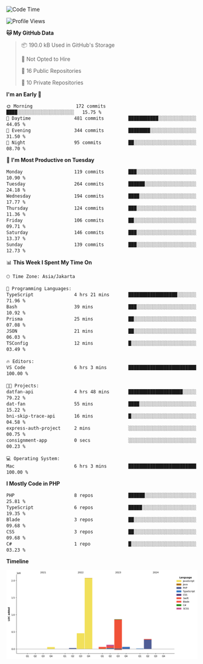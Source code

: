 <!--START_SECTION:waka-->
![Code Time](http://img.shields.io/badge/Code%20Time-449%20hrs%206%20mins-blue)

![Profile Views](http://img.shields.io/badge/Profile%20Views-0-blue)

**🐱 My GitHub Data** 

> 📦 190.0 kB Used in GitHub's Storage 
 > 
> 🚫 Not Opted to Hire
 > 
> 📜 16 Public Repositories 
 > 
> 🔑 10 Private Repositories 
 > 
**I'm an Early 🐤** 

```text
🌞 Morning                172 commits         ████░░░░░░░░░░░░░░░░░░░░░   15.75 % 
🌆 Daytime                481 commits         ███████████░░░░░░░░░░░░░░   44.05 % 
🌃 Evening                344 commits         ████████░░░░░░░░░░░░░░░░░   31.50 % 
🌙 Night                  95 commits          ██░░░░░░░░░░░░░░░░░░░░░░░   08.70 % 
```
📅 **I'm Most Productive on Tuesday** 

```text
Monday                   119 commits         ███░░░░░░░░░░░░░░░░░░░░░░   10.90 % 
Tuesday                  264 commits         ██████░░░░░░░░░░░░░░░░░░░   24.18 % 
Wednesday                194 commits         ████░░░░░░░░░░░░░░░░░░░░░   17.77 % 
Thursday                 124 commits         ███░░░░░░░░░░░░░░░░░░░░░░   11.36 % 
Friday                   106 commits         ██░░░░░░░░░░░░░░░░░░░░░░░   09.71 % 
Saturday                 146 commits         ███░░░░░░░░░░░░░░░░░░░░░░   13.37 % 
Sunday                   139 commits         ███░░░░░░░░░░░░░░░░░░░░░░   12.73 % 
```


📊 **This Week I Spent My Time On** 

```text
🕑︎ Time Zone: Asia/Jakarta

💬 Programming Languages: 
TypeScript               4 hrs 21 mins       ██████████████████░░░░░░░   71.96 % 
Bash                     39 mins             ███░░░░░░░░░░░░░░░░░░░░░░   10.92 % 
Prisma                   25 mins             ██░░░░░░░░░░░░░░░░░░░░░░░   07.08 % 
JSON                     21 mins             ██░░░░░░░░░░░░░░░░░░░░░░░   06.03 % 
TSConfig                 12 mins             █░░░░░░░░░░░░░░░░░░░░░░░░   03.49 % 

🔥 Editors: 
VS Code                  6 hrs 3 mins        █████████████████████████   100.00 % 

🐱‍💻 Projects: 
datfan-api               4 hrs 48 mins       ████████████████████░░░░░   79.22 % 
dat-fan                  55 mins             ████░░░░░░░░░░░░░░░░░░░░░   15.22 % 
bni-skip-trace-api       16 mins             █░░░░░░░░░░░░░░░░░░░░░░░░   04.58 % 
express-auth-project     2 mins              ░░░░░░░░░░░░░░░░░░░░░░░░░   00.75 % 
consignment-app          0 secs              ░░░░░░░░░░░░░░░░░░░░░░░░░   00.23 % 

💻 Operating System: 
Mac                      6 hrs 3 mins        █████████████████████████   100.00 % 
```

**I Mostly Code in PHP** 

```text
PHP                      8 repos             ██████░░░░░░░░░░░░░░░░░░░   25.81 % 
TypeScript               6 repos             █████░░░░░░░░░░░░░░░░░░░░   19.35 % 
Blade                    3 repos             ██░░░░░░░░░░░░░░░░░░░░░░░   09.68 % 
CSS                      3 repos             ██░░░░░░░░░░░░░░░░░░░░░░░   09.68 % 
C#                       1 repo              █░░░░░░░░░░░░░░░░░░░░░░░░   03.23 % 
```



**Timeline**

![Lines of Code chart](https://raw.githubusercontent.com/brstreet2/brstreet2/main/assets/bar_graph.png)


<!--END_SECTION:waka-->
